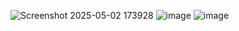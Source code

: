 
![Screenshot 2025-05-02 173928](https://github.com/user-attachments/assets/17372915-46e1-4b4a-9e62-d3cdd6a1a057)
![image](https://github.com/user-attachments/assets/47223e15-0724-40da-98d5-0072b31e9798)
![image](https://github.com/user-attachments/assets/ab9e6c97-5e6a-48b7-8d74-e435ac9e339c)
